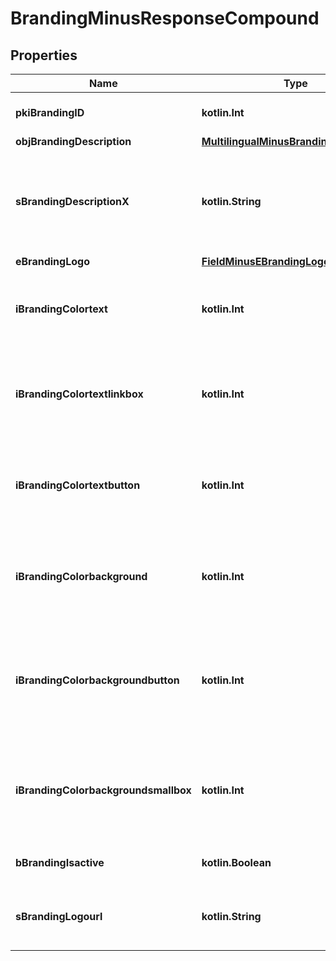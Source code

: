
# BrandingMinusResponseCompound

## Properties
Name | Type | Description | Notes
------------ | ------------- | ------------- | -------------
**pkiBrandingID** | **kotlin.Int** | The unique ID of the Branding | 
**objBrandingDescription** | [**MultilingualMinusBrandingDescription**](MultilingualMinusBrandingDescription.md) |  | 
**sBrandingDescriptionX** | **kotlin.String** | The Description of the Branding in the language of the requester | 
**eBrandingLogo** | [**FieldMinusEBrandingLogo**](FieldMinusEBrandingLogo.md) |  | 
**iBrandingColortext** | **kotlin.Int** | The color of the text. This is a RGB color converted into integer | 
**iBrandingColortextlinkbox** | **kotlin.Int** | The color of the text in the link box. This is a RGB color converted into integer | 
**iBrandingColortextbutton** | **kotlin.Int** | The color of the text in the button. This is a RGB color converted into integer | 
**iBrandingColorbackground** | **kotlin.Int** | The color of the background. This is a RGB color converted into integer | 
**iBrandingColorbackgroundbutton** | **kotlin.Int** | The color of the background of the button. This is a RGB color converted into integer | 
**iBrandingColorbackgroundsmallbox** | **kotlin.Int** | The color of the background of the small box. This is a RGB color converted into integer | 
**bBrandingIsactive** | **kotlin.Boolean** | Whether the Branding is active or not | 
**sBrandingLogourl** | **kotlin.String** | The url of the picture used as logo in the Branding |  [optional]



